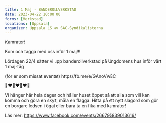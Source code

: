 ```yaml
---
title: 1 Maj - BANDEROLLVERKSTAD
date: 2023-04-22 10:00:00
forms: [Verkstad]
locations: [Uppsala]
organizer: Uppsala LS av SAC-Syndikalisterna
---
```

Kamrater!

Kom och tagga med oss inför 1 maj!!!

Lördagen 22/4 sätter vi upp banderollverkstad på Ungdomens hus inför vårt 1 maj-tåg

(för er som missat eventet) https//fb.me/e/GAnoVwBC

🖤❤️🖤❤️🖤❤️🖤

Vi hänger här hela dagen och håller huset öppet så att alla som vill kan komma och göra en skylt, måla en flagga.
Hitta på ett nytt slagord som gör en borgare ledsen i ögat eller bara ta en fika med kamrater!


Läs mer: https://www.facebook.com/events/266795839013616/
